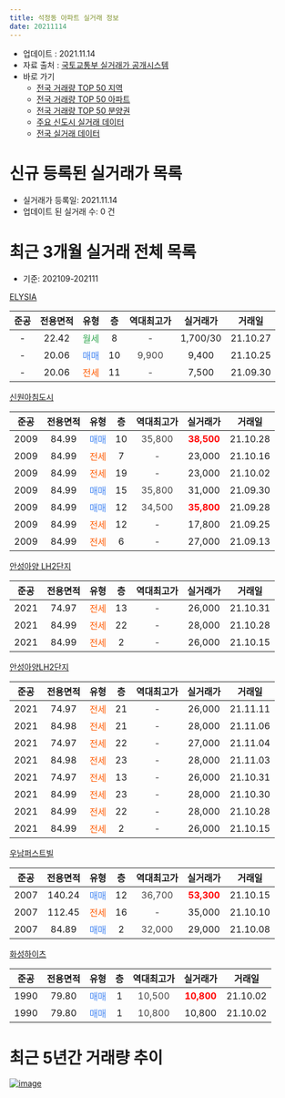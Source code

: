 ```yaml
---
title: 석정동 아파트 실거래 정보
date: 20211114
---
```


* 업데이트 : 2021.11.14
* 자료 출처 : [국토교통부 실거래가 공개시스템](http://rt.molit.go.kr)
* 바로 가기
    * [전국 거래량 TOP 50 지역](https://apt-info.github.io/apt-trade-info/tr)
    * [전국 거래량 TOP 50 아파트](https://apt-info.github.io/apt-trade-info/ta)
    * [전국 거래량 TOP 50 분양권](https://apt-info.github.io/apt-trade-info/tb)
    * [주요 신도시 실거래 데이터](https://apt-info.github.io/apt-trade-info/newtown)
    * [전국 실거래 데이터](https://apt-info.github.io/apt-trade-info/all)



<script async src="https://pagead2.googlesyndication.com/pagead/js/adsbygoogle.js"></script>
<!-- 기본광고 -->
<ins class="adsbygoogle"
     style="display:block"
     data-ad-client="ca-pub-1142216861245946"
     data-ad-slot="4805727019"
     data-ad-format="auto"
     data-full-width-responsive="true"></ins>
<script>
     (adsbygoogle = window.adsbygoogle || []).push({});
</script>


# 신규 등록된 실거래가 목록

* 실거래가 등록일: 2021.11.14
* 업데이트 된 실거래 수: 0 건




<script async src="https://pagead2.googlesyndication.com/pagead/js/adsbygoogle.js"></script>
<!-- 기본광고 -->
<ins class="adsbygoogle"
     style="display:block"
     data-ad-client="ca-pub-1142216861245946"
     data-ad-slot="4805727019"
     data-ad-format="auto"
     data-full-width-responsive="true"></ins>
<script>
     (adsbygoogle = window.adsbygoogle || []).push({});
</script>


# 최근 3개월 실거래 전체 목록
* 기준: 202109-202111


[ELYSIA](https://search.naver.com/search.naver?query=ELYSIA)

|준공|전용면적|유형|층|역대최고가|실거래가|거래일|
|:---:|:---:|:---:|:---:|:---:|:---:|:---:|
|-|22.42|<span style="color:#34A853">월세</span>|8|<span style="color:#444444">-</span>|1,700/30|21.10.27|
|-|20.06|<span style="color:#4285F3">매매</span>|10|<span style="color:#444444">9,900</span>|9,400|21.10.25|
|-|20.06|<span style="color:#FF5A00">전세</span>|11|<span style="color:#444444">-</span>|7,500|21.09.30|

[신원아침도시](https://search.naver.com/search.naver?query=%EC%8B%A0%EC%9B%90%EC%95%84%EC%B9%A8%EB%8F%84%EC%8B%9C)

|준공|전용면적|유형|층|역대최고가|실거래가|거래일|
|:---:|:---:|:---:|:---:|:---:|:---:|:---:|
|2009|84.99|<span style="color:#4285F3">매매</span>|10|<span style="color:#444444">35,800</span>|<b><span style="color:#FF0000">38,500</span></b>|21.10.28|
|2009|84.99|<span style="color:#FF5A00">전세</span>|7|<span style="color:#444444">-</span>|23,000|21.10.16|
|2009|84.99|<span style="color:#FF5A00">전세</span>|19|<span style="color:#444444">-</span>|23,000|21.10.02|
|2009|84.99|<span style="color:#4285F3">매매</span>|15|<span style="color:#444444">35,800</span>|31,000|21.09.30|
|2009|84.99|<span style="color:#4285F3">매매</span>|12|<span style="color:#444444">34,500</span>|<b><span style="color:#FF0000">35,800</span></b>|21.09.28|
|2009|84.99|<span style="color:#FF5A00">전세</span>|12|<span style="color:#444444">-</span>|17,800|21.09.25|
|2009|84.99|<span style="color:#FF5A00">전세</span>|6|<span style="color:#444444">-</span>|27,000|21.09.13|

[안성아양 LH2단지](https://search.naver.com/search.naver?query=%EC%95%88%EC%84%B1%EC%95%84%EC%96%91+LH2%EB%8B%A8%EC%A7%80)

|준공|전용면적|유형|층|역대최고가|실거래가|거래일|
|:---:|:---:|:---:|:---:|:---:|:---:|:---:|
|2021|74.97|<span style="color:#FF5A00">전세</span>|13|<span style="color:#444444">-</span>|26,000|21.10.31|
|2021|84.99|<span style="color:#FF5A00">전세</span>|22|<span style="color:#444444">-</span>|28,000|21.10.28|
|2021|84.99|<span style="color:#FF5A00">전세</span>|2|<span style="color:#444444">-</span>|26,000|21.10.15|

[안성아양LH2단지](https://search.naver.com/search.naver?query=%EC%95%88%EC%84%B1%EC%95%84%EC%96%91LH2%EB%8B%A8%EC%A7%80)

|준공|전용면적|유형|층|역대최고가|실거래가|거래일|
|:---:|:---:|:---:|:---:|:---:|:---:|:---:|
|2021|74.97|<span style="color:#FF5A00">전세</span>|21|<span style="color:#444444">-</span>|26,000|21.11.11|
|2021|84.98|<span style="color:#FF5A00">전세</span>|21|<span style="color:#444444">-</span>|28,000|21.11.06|
|2021|74.97|<span style="color:#FF5A00">전세</span>|22|<span style="color:#444444">-</span>|27,000|21.11.04|
|2021|84.98|<span style="color:#FF5A00">전세</span>|23|<span style="color:#444444">-</span>|28,000|21.11.03|
|2021|74.97|<span style="color:#FF5A00">전세</span>|13|<span style="color:#444444">-</span>|26,000|21.10.31|
|2021|84.99|<span style="color:#FF5A00">전세</span>|23|<span style="color:#444444">-</span>|28,000|21.10.30|
|2021|84.99|<span style="color:#FF5A00">전세</span>|22|<span style="color:#444444">-</span>|28,000|21.10.28|
|2021|84.99|<span style="color:#FF5A00">전세</span>|2|<span style="color:#444444">-</span>|26,000|21.10.15|

[우남퍼스트빌](https://search.naver.com/search.naver?query=%EC%9A%B0%EB%82%A8%ED%8D%BC%EC%8A%A4%ED%8A%B8%EB%B9%8C)

|준공|전용면적|유형|층|역대최고가|실거래가|거래일|
|:---:|:---:|:---:|:---:|:---:|:---:|:---:|
|2007|140.24|<span style="color:#4285F3">매매</span>|12|<span style="color:#444444">36,700</span>|<b><span style="color:#FF0000">53,300</span></b>|21.10.15|
|2007|112.45|<span style="color:#FF5A00">전세</span>|16|<span style="color:#444444">-</span>|35,000|21.10.10|
|2007|84.89|<span style="color:#4285F3">매매</span>|2|<span style="color:#444444">32,000</span>|29,000|21.10.08|

[화성하이츠](https://search.naver.com/search.naver?query=%ED%99%94%EC%84%B1%ED%95%98%EC%9D%B4%EC%B8%A0)

|준공|전용면적|유형|층|역대최고가|실거래가|거래일|
|:---:|:---:|:---:|:---:|:---:|:---:|:---:|
|1990|79.80|<span style="color:#4285F3">매매</span>|1|<span style="color:#444444">10,500</span>|<b><span style="color:#FF0000">10,800</span></b>|21.10.02|
|1990|79.80|<span style="color:#4285F3">매매</span>|1|<span style="color:#444444">10,800</span>|10,800|21.10.02|



<script async src="https://pagead2.googlesyndication.com/pagead/js/adsbygoogle.js"></script>
<!-- 기본광고 -->
<ins class="adsbygoogle"
     style="display:block"
     data-ad-client="ca-pub-1142216861245946"
     data-ad-slot="4805727019"
     data-ad-format="auto"
     data-full-width-responsive="true"></ins>
<script>
     (adsbygoogle = window.adsbygoogle || []).push({});
</script>


# 최근 5년간 거래량 추이


<div style="width:100%;">
    <canvas id="deal_progress" height="200"></canvas>
</div>

<script>
new Chart(document.getElementById("deal_progress"), {
    type: 'line',
    data: {
        labels: ['16.01','16.02','16.03','16.04','16.05','16.06','16.07','16.08','16.09','16.10','16.11','16.12','17.01','17.02','17.03','17.04','17.05','17.06','17.07','17.08','17.09','17.10','17.11','17.12','18.01','18.02','18.03','18.04','18.05','18.06','18.07','18.08','18.09','18.10','18.11','18.12','19.01','19.02','19.03','19.04','19.05','19.06','19.07','19.08','19.09','19.10','19.11','19.12','20.01','20.02','20.03','20.04','20.05','20.06','20.07','20.08','20.09','20.10','20.11','20.12','21.01','21.02','21.03','21.04','21.05','21.06','21.07','21.08','21.09','21.10','21.11'],
        datasets: [{
            label: '매매/분양권',
            data: [4,2,4,5,2,4,1,3,5,3,2,1,3,4,4,4,1,0,2,0,3,1,0,1,1,3,3,2,3,5,3,4,2,2,3,0,4,4,3,5,3,4,6,5,6,4,7,8,4,8,4,6,4,6,4,2,4,5,6,11,8,6,11,3,8,9,9,6,2,6,0],
            borderColor: "rgba(66, 133, 243, 1)",
            backgroundColor: "rgba(66, 133, 243, 0.05)",
            borderWidth: 1,
            pointRadius: 0,
            fill: false,
            lineTension: 0
        },{
            label: '전/월세',
            data: [1,0,1,0,4,6,0,0,1,1,2,0,1,0,2,3,0,1,2,1,1,0,1,0,7,5,6,4,5,6,1,1,1,4,3,3,6,2,3,3,1,3,0,9,10,8,11,6,8,6,0,0,4,4,6,2,3,3,2,3,5,3,2,1,2,3,2,2,3,11,4],
            borderColor: "rgba(255, 90, 0, 1)",
            backgroundColor: "rgba(255, 90, 0, 0.05)",
            borderWidth: 1,
            pointRadius: 0,
            fill: false,
            lineTension: 0
        },{
            label: '합계',
            data: [5,2,5,5,6,10,1,3,6,4,4,1,4,4,6,7,1,1,4,1,4,1,1,1,8,8,9,6,8,11,4,5,3,6,6,3,10,6,6,8,4,7,6,14,16,12,18,14,12,14,4,6,8,10,10,4,7,8,8,14,13,9,13,4,10,12,11,8,5,17,4],
            borderColor: "rgba(0, 0, 0, 1)",
            backgroundColor: "rgba(0, 0, 0, 0.03)",
            borderWidth: 0.1,
            pointRadius: 0,
            fill: true,
            lineTension: 0
        }
        ]
    },
    options: {
        responsive: true,
        title: {
            display: false
        },
        tooltips: {
            mode: 'index',
            intersect: false
        },
        hover: {
            mode: 'nearest',
            intersect: true
        },
        scales: {
            xAxes: [{
                display: true,
                scaleLabel: {
                    display: true,
                    labelString: '년/월'
                }
            }],
            yAxes: [{
                display: true,
                ticks: {
                    suggestedMin: 0,
                },
                scaleLabel: {
                    display: true,
                    labelString: '실거래 수'
                }
            }]
        }
    }
});

</script>


[![image](https://apt-info.github.io/images/2020-01-03-apt-trade-info/1024x500.png)](https://play.google.com/store/apps/details?id=com.aptinfo.apttradeinfo)

